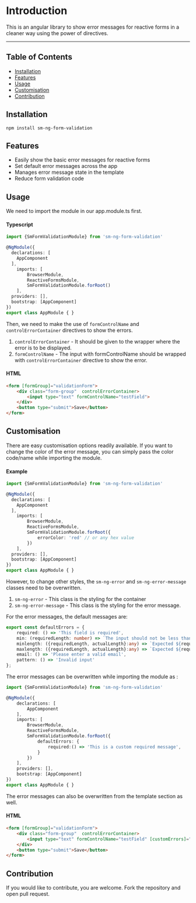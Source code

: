 # Introduction

This is an angular library to show error messages for  reactive forms in a cleaner way using the power of directives.

--- ---



## Table of Contents

- [Installation](#installation)
- [Features](#features)
- [Usage](#usage)
- [Customisation](#customisation)
- [Contribution](#contribution)


## Installation

`npm install sm-ng-form-validation`

## Features

- Easily show the basic error messages for reactive forms
- Set default error messages across the app
- Manages error message state in the template
- Reduce form validation code


## Usage

We need to import the module  in our app.module.ts first.

#### Typescript

```ts
import {SmFormValidationModule} from 'sm-ng-form-validation'

@NgModule({
  declarations: [
    AppComponent
  ],
    imports: [
        BrowserModule,
        ReactiveFormsModule,
        SmFormValidationModule.forRoot()
    ],
  providers: [],
  bootstrap: [AppComponent]
})
export class AppModule { }
```

Then, we need to make the use of `formControlName`  and  `controlErrorContainer`  directives
to show the errors. <br/>
1. `controlErrorContainer`  - It should be given to the wrapper where the error is to be displayed.
2. `formControlName` - The input with formControlName should be wrapped with `controlErrorContainer` directive to show the error.

#### HTML

```html
<form [formGroup]="validationForm">
    <div class="form-group"  controlErrorContainer>
        <input type="text" formControlName="testField">
    </div>
    <button type="submit">Save</button>
</form>
```

## Customisation

There are easy customisation options readily available. If you want to change the color of 
the error message, you can simply pass the color code/name while importing the module.

####  Example

```ts
import {SmFormValidationModule} from 'sm-ng-form-validation'

@NgModule({
  declarations: [
    AppComponent
  ],
    imports: [
        BrowserModule,
        ReactiveFormsModule,
        SmFormValidationModule.forRoot({
            errorColor: 'red' // or any hex value
        })
    ],
  providers: [],
  bootstrap: [AppComponent]
})
export class AppModule { }
```

However, to change other styles, the  `sm-ng-error` and `sm-ng-error-message` classes need to be overwritten.
1. `sm-ng-error`  -   This class is the styling for the container 
2. `sm-ng-error-message` - This class is the styling for the error message.

For the error messages, the  default messages are: 

```ts
export const defaultErrors = {
    required: () => 'This field is required',
    min: (requiredLength: number) => `The input should not be less than ${requiredLength}`,
    minlength: ({requiredLength, actualLength}:any) => `Expected ${requiredLength} but got ${actualLength}`,
    maxlength: ({requiredLength, actualLength}:any) => `Expected ${requiredLength} but got ${actualLength}`,
    email: () => 'Please enter a valid email',
    pattern: () => 'Invalid input'
};
```

The error messages can be overwritten while importing the module as :

```ts
import {SmFormValidationModule} from 'sm-ng-form-validation'

@NgModule({
    declarations: [
        AppComponent
    ],
    imports: [
        BrowserModule,
        ReactiveFormsModule,
        SmFormValidationModule.forRoot({
            defaultErrors: {
                required:() => 'This is a custom required message',
            }
        })
    ],
    providers: [],
    bootstrap: [AppComponent]
})
export class AppModule { }
```

The error messages can also be overwritten from the  template section as well.

#### HTML

```html
<form [formGroup]="validationForm">
    <div class="form-group"  controlErrorContainer>
        <input type="text" formControlName="testField" [customErrors]="{required:  'This is a custom message'}">
    </div>
    <button type="submit">Save</button>
</form>
```

## Contribution

If you  would like to contribute, you are welcome. Fork the repository  and open pull request.




